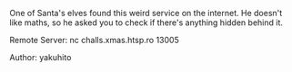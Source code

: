 One of Santa's elves found this weird service on the internet. He doesn't like maths, so he asked you to check if there's anything hidden behind it.

Remote Server: nc challs.xmas.htsp.ro 13005

Author: yakuhito
